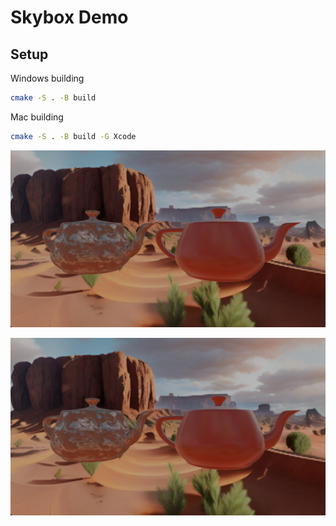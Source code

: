 # Skybox Demo
## Setup
Windows building
```bash
cmake -S . -B build
```

Mac building
```bash
cmake -S . -B build -G Xcode
```

![Example Image](https://github.com/CanFly007/skyboxDemo0229/blob/master/resources/textures/output.png)

![Example Image](https://github.com/CanFly007/skyboxDemo0229/blob/master/resources/textures/output.png)
